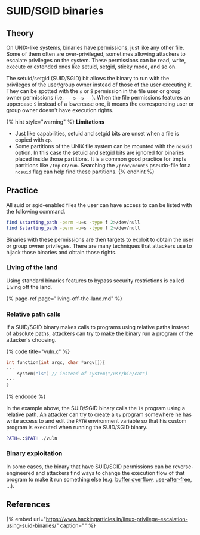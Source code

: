 # SUID/SGID binaries

## Theory

On UNIX-like systems, binaries have permissions, just like any other file. Some of them often are over-privileged, sometimes allowing attackers to escalate privileges on the system. These permissions can be read, write, execute or extended ones like setuid, setgid, sticky mode, and so on.

The setuid/setgid \(SUID/SGID\) bit allows the binary to run with the privileges of the user/group owner instead of those of the user executing it. They can be spotted with the `s` or `S` permission in the file user or group owner permissions \(i.e. `---s--s---`\). When the file permissions features an uppercase `S` instead of a lowercase one, it means the corresponding user or group owner doesn't have execution rights.

{% hint style="warning" %}
**Limitations**

* Just like capabilities, setuid and setgid bits are unset when a file is copied with `cp`.
* Some partitions of the UNIX file system can be mounted with the `nosuid` option. In this case the setuid and setgid bits are ignored for binaries placed inside those partitions. It is a common good practice for tmpfs partitions like `/tmp` or`/run`. Searching the `/proc/mounts` pseudo-file for a `nosuid` flag can help find these partitions.
{% endhint %}

## Practice

All suid or sgid-enabled files the user can have access to can be listed with the following command.

```bash
find $starting_path -perm -u=s -type f 2>/dev/null
find $starting_path -perm -u=s -type f 2>/dev/null
```

Binaries with these permissions are then targets to exploit to obtain the user or group owner privileges. There are many techniques that attackers use to hijack those binaries and obtain those rights.

### Living of the land

Using standard binaries features to bypass security restrictions is called Living off the land.

{% page-ref page="living-off-the-land.md" %}

### Relative path calls

If a SUID/SGID binary makes calls to programs using relative paths instead of absolute paths, attackers can try to make the binary run a program of the attacker's choosing.

{% code title="vuln.c" %}
```c
int function(int argc, char *argv[]){
···
    system("ls") // instead of system("/usr/bin/cat")
···
}
```
{% endcode %}

In the example above, the SUID/SGID binary calls the `ls` program using a relative path. An attacker can try to create a `ls` program somewhere he has write access to and edit the `PATH` environment variable so that his custom program is executed when running the SUID/SGID binary.

```bash
PATH=.:$PATH ./vuln
```

### Binary exploitation

In some cases, the binary that have SUID/SGID permissions can be reverse-engineered and attackers find ways to change the execution flow of that program to make it run something else \(e.g. [buffer overflow](../../../binary-exploitation/buffer-overflow.md), [use-after-free](../../../binary-exploitation/use-after-free.md), ...\).

## References

{% embed url="https://www.hackingarticles.in/linux-privilege-escalation-using-suid-binaries/" caption="" %}

